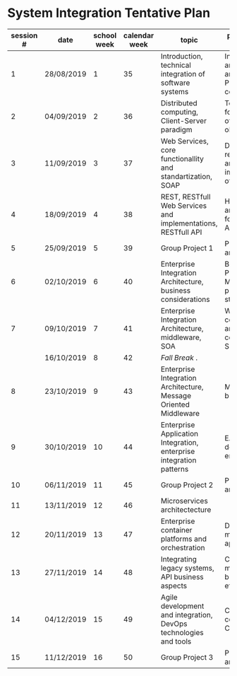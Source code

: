 # System Integration Tentative Plan


| session # | date       |school week|calendar week| topic                                                               | programming activity                                       | technology                      |
|-----------|------------|-----------|-------------|---------------------------------------------------------------------|------------------------------------------------------------|---------------------------------|
| 1         | 28/08/2019 | 1         | 35          | Introduction, technical	integration	of	software	systems             | Integration architectures and standards,  P2P connectivity | TCP/IP ports and sockets        |
| 2         | 04/09/2019 | 2         | 36          | Distributed computing, Client\-Server paradigm                         | Technologies for invocation of remote objects              | RPC, RMI                        |
| 3         | 11/09/2019 | 3         | 37          | Web Services, core functionallity and standartization, SOAP            | Description, registration and implementation of SOAP WS    | XML, WSDL, SOAP, UDDI           |
| 4         | 18/09/2019 | 4         | 38          | REST, RESTfull Web Services and implementations, RESTfull API          | HTTP protocol and data formats, web API                  | HTTP,  JSON, cURL, Postman      |
| 5         | 25/09/2019 | 5         | 39          | Group Project 1                                                        | Presentations and feedback                                 |                                 |
| 6         | 02/10/2019 | 6         | 40          | Enterprise Integration Architecture, business considerations           | Business Process Modelling, protocols and standards        | BPMN, BPEL                      |
| 7         | 09/10/2019 | 7         | 41          | Enterprise Integration Architecture, middleware, SOA                   | Web Services composition and coordination, SOA, ESB        | OpenESB                         |
|           | 16/10/2019 |      8   |  42          |       *Fall Break* .       |                                                            |                                 |
| 8         | 23/10/2019 | 9         | 43          | Enterprise Integration Architecture, Message Oriented Middleware       | Message brokers                                            | ActiveMQ/RabbitMQ               |
| 9         | 30/10/2019 | 10        | 44          | Enterprise Application Integration, enterprise integration patterns    | EAI integration development environments                   | Java DSL, Camel                 |
| 10        | 06/11/2019 | 11        | 45          | Group Project 2                                                        | Presentations and feedback                                 |                                 |
| 11        | 13/11/2019 | 12          | 46          | Microservices architectecture                                           
| 12        | 20/11/2019 | 13          | 47          | Enterprise container platforms and orchestration                       | Deployment of microservices applications                   | Docker, Docker Composer, Eureka |
| 13        | 27/11/2019 | 14          | 48          | Integrating legacy systems, API business aspects                       | Choosing a method, building efficient APIs                 | Kubernetes                      |
| 14        | 04/12/2019 | 15          | 49          | Agile development and integration, DevOps technologies and tools       | Cloud computing, CI/CD                                     | Jenkins, IBM cloud              |
| 15        | 11/12/2019 | 16          | 50          | Group Project 3                                                        | Presentations and feedback                                 |                                 |
